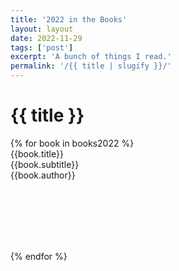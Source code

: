 ```yaml
---
title: '2022 in the Books'
layout: layout
date: 2022-11-29
tags: ['post']
excerpt: 'A bunch of things I read.'
permalink: '/{{ title | slugify }}/'
---
```


# {{ title }}


<div class="ui two column grid">
{% for book in books2022 %}
<div class="column">
	<div class="ui fluid card" style="height: 150px;">
		<div class="content">
			<div class="header">{{book.title}}</div>
			<div class="meta i">{{book.subtitle}}</div>
			<div class="meta pt2">{{book.author}}</div>
		</div>
	</div>
</div>



{% endfor %}
</div>
